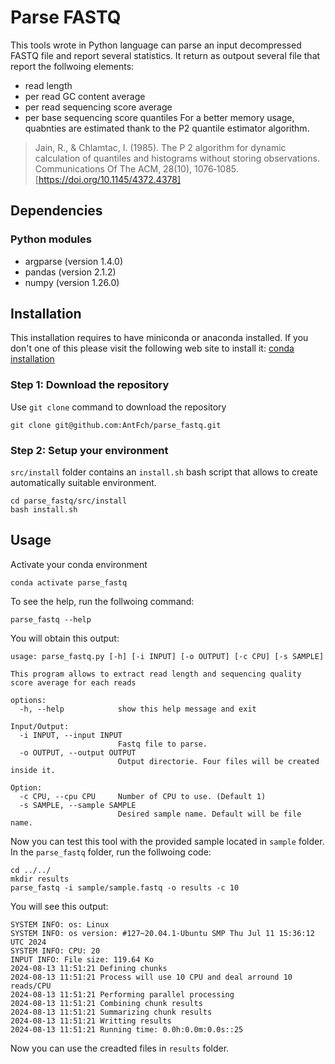 # Parse FASTQ

This tools wrote in Python language can parse an input decompressed FASTQ file
and report several statistics. It return as outpout several file that report the
follwoing elements:
- read length
- per read GC content average
- per read sequencing score average
- per base sequencing score quantiles
For a better memory usage, quabnties are estimated thank to the P2 quantile
estimator algorithm.
> Jain, R., & Chlamtac, I. (1985). The P 2 algorithm for dynamic calculation of
> quantiles and histograms without storing observations. Communications Of The
> ACM, 28(10), 1076‑1085. [https://doi.org/10.1145/4372.4378]

## Dependencies

### Python modules
- argparse (version 1.4.0)
- pandas (version 2.1.2)
- numpy (version 1.26.0)

## Installation

This installation requires to have miniconda or anaconda installed. If you don't one of this please visit the following web site to install it: [conda installation](https://conda.io/projects/conda/en/latest/user-guide/install/index.html)

### Step 1: Download the repository
Use `git clone` command to download the repository

```
git clone git@github.com:AntFch/parse_fastq.git
```

### Step 2: Setup your environment
`src/install` folder contains an `install.sh` bash script that allows to create
automatically suitable environment.

```
cd parse_fastq/src/install
bash install.sh
```

## Usage

Activate your conda environment
```
conda activate parse_fastq
```

To see the help, run the follwoing command:
```
parse_fastq --help
```
You will obtain this output:
```
usage: parse_fastq.py [-h] [-i INPUT] [-o OUTPUT] [-c CPU] [-s SAMPLE]

This program allows to extract read length and sequencing quality score average for each reads

options:
  -h, --help            show this help message and exit

Input/Output:
  -i INPUT, --input INPUT
                        Fastq file to parse.
  -o OUTPUT, --output OUTPUT
                        Output directorie. Four files will be created inside it.

Option:
  -c CPU, --cpu CPU     Number of CPU to use. (Default 1)
  -s SAMPLE, --sample SAMPLE
                        Desired sample name. Default will be file name.
```

Now you can test this tool with the provided sample located in `sample` folder.
In the `parse_fastq` folder, run the follwoing code:

```
cd ../../
mkdir results
parse_fastq -i sample/sample.fastq -o results -c 10
```

You will see this output:
```
SYSTEM INFO: os: Linux
SYSTEM INFO: os version: #127~20.04.1-Ubuntu SMP Thu Jul 11 15:36:12 UTC 2024
SYSTEM INFO: CPU: 20
INPUT INFO: File size: 119.64 Ko
2024-08-13 11:51:21 Defining chunks
2024-08-13 11:51:21 Process will use 10 CPU and deal arround 10 reads/CPU
2024-08-13 11:51:21 Performing parallel processing
2024-08-13 11:51:21 Combining chunk results
2024-08-13 11:51:21 Summarizing chunk results
2024-08-13 11:51:21 Writting results
2024-08-13 11:51:21 Running time: 0.0h:0.0m:0.0s::25
```

Now you can use the creadted files in `results` folder.